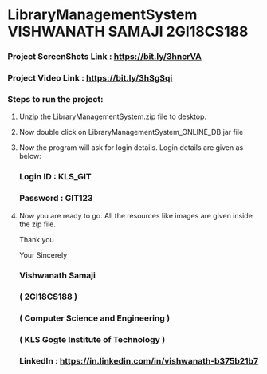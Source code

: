 # LibraryManagementSystem VISHWANATH SAMAJI 2GI18CS188

### Project ScreenShots Link : https://bit.ly/3hncrVA

### Project Video Link       : https://bit.ly/3hSgSqi

### Steps to run the project:

1) Unzip the LibraryManagementSystem.zip file to desktop.
2) Now double click on LibraryManagementSystem_ONLINE_DB.jar file
3) Now the program will ask for login details.
   Login details are given as below:
   
   ### Login ID : KLS_GIT
   
   ### Password : GIT123
   
 4) Now you are ready to go. All the resources like images are given inside the zip file.
 
    Thank you
 
    Your Sincerely
 
    ### Vishwanath Samaji
 
    ### ( 2GI18CS188 )
 
    ### ( Computer Science and Engineering )
 
    ### ( KLS Gogte Institute of Technology )
    
    
     ### LinkedIn :  https://in.linkedin.com/in/vishwanath-b375b21b7
    
 
